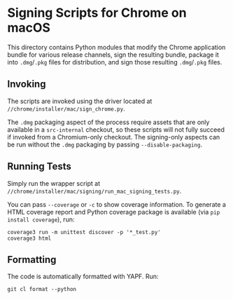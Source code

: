 # Signing Scripts for Chrome on macOS

This directory contains Python modules that modify the Chrome application bundle
for various release channels, sign the resulting bundle, package it into
`.dmg`/`.pkg` files for distribution, and sign those resulting `.dmg`/`.pkg`
files.

## Invoking

The scripts are invoked using the driver located at
`//chrome/installer/mac/sign_chrome.py`.

The `.dmg` packaging aspect of the process require assets that are only available
in a `src-internal` checkout, so these scripts will not fully succeed if invoked
from a Chromium-only checkout. The signing-only aspects can be run without the
`.dmg` packaging by passing `--disable-packaging`.

## Running Tests

Simply run the wrapper script at
`//chrome/installer/mac/signing/run_mac_signing_tests.py`.

You can pass `--coverage` or `-c` to show coverage information. To generate a
HTML coverage report and Python coverage package is available (via `pip install
coverage`), run:

    coverage3 run -m unittest discover -p '*_test.py'
    coverage3 html

## Formatting

The code is automatically formatted with YAPF. Run:

    git cl format --python
